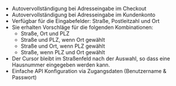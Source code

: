 - Autovervollständigung bei Adresseingabe im Checkout
- Autovervollständigung bei Adresseingabe im Kundenkonto
- Verfügbar für die Eingabefelder: Straße, Postleitzahl und Ort
- Sie erhalten Vorschläge für die folgenden Kombinationen:
    - Straße, Ort und PLZ
    - Straße und PLZ, wenn Ort gewählt
    - Straße und Ort, wenn PLZ gewählt
    - Straße, wenn PLZ und Ort gewählt
- Der Cursor bleibt im Straßenfeld nach der Auswahl, so dass eine Hausnummer eingegeben werden kann.
- Einfache API Konfiguration via Zugangsdaten (Benutzername & Passwort)
